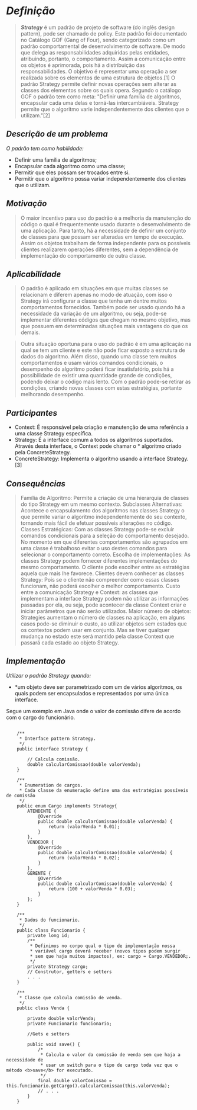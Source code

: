 # ***Definição***

> ***Strategy***  é um padrão de projeto de software (do inglês design pattern), pode ser chamado de policy. Este padrão foi documentado no Catálogo GOF (Gang of Four), sendo categorizado como um padrão comportamental de desenvolvimento de software. De modo que delega as responsabilidades adquiridas pelas entidades, atribuindo, portanto, o comportamento. Assim a comunicação entre os objetos é aprimorada, pois há a distribuição das responsabilidades. O objetivo é representar uma operação a ser realizada sobre os elementos de uma estrutura de objetos.[1] O padrão Strategy permite definir novas operações sem alterar as classes dos elementos sobre os quais opera. Segundo o catálogo GOF o padrão tem como meta: "Definir uma família de algoritmos, encapsular cada uma delas e torná-las intercambiáveis. Strategy permite que o algoritmo varie independentemente dos clientes que o utilizam."[2]

## ***Descrição de um problema***

*O padrão tem como habilidade:*

* Definir uma família de algoritmos;
* Encapsular cada algoritmo como uma classe;
* Permitir que eles possam ser trocados entre si.
* Permitir que o algoritmo possa variar independentemente dos clientes que o utilizam.

## ***Motivação***

> O maior incentivo para uso do padrão é a melhoria da manutenção do código o qual é frequentemente usado durante o desenvolvimento de uma aplicação. Para tanto, há a necessidade de definir um conjunto de classes para que possam ser alteradas em tempo de execução. Assim os objetos trabalham de forma independente para os possíveis clientes realizarem operações diferentes, sem a dependência de implementação do comportamento de outra classe.


## ***Aplicabilidade***

> O padrão é aplicado em situações em que muitas classes se relacionam e diferem apenas no modo de atuação, com isso o Strategy irá configurar a classe que tenha um dentre muitos comportamentos fornecidos. Também pode ser usado quando há a necessidade da variação de um algoritmo, ou seja, pode-se implementar diferentes códigos que chegam no mesmo objetivo, mas que possuem em determinadas situações mais vantagens do que os demais.

> Outra situação oportuna para o uso do padrão é em uma aplicação na qual se tem um cliente e este não pode ficar exposto a estrutura de dados do algoritmo. Além disso, quando uma classe tem muitos comportamentos e usam vários comandos condicionais, o desempenho do algoritmo poderá ficar insatisfatório, pois há a possibilidade de existir uma quantidade grande de condições, podendo deixar o código mais lento. Com o padrão pode-se retirar as condições, criando novas classes com estas estratégias, portanto melhorando desempenho. 



## ***Participantes***

* Context: É responsável pela criação e manutenção de uma referência a uma classe Strategy específica.
* Strategy: É a interface comum a todos os algoritmos suportados. Através desta interface, o Context pode chamar o * algoritmo criado pela ConcreteStrategy.
* ConcreteStrategy: Implementa o algoritmo usando a interface Strategy.[3] 


## ***Consequências***

> Família de Algoritmo: Permite a criação de uma hierarquia de classes do tipo Strategy em um mesmo contexto.
Subclasses Alternativas: Acontece o encapsulamento dos algoritmos nas classes Strategy o que permite variar o algoritmo independentemente do seu contexto, tornando mais fácil de efetuar possíveis alterações no código.
Classes Estratégicas: Com as classes Strategy pode-se excluir comandos condicionais para a seleção do comportamento desejado. No momento em que diferentes comportamentos são agrupados em uma classe é trabalhoso evitar o uso destes comandos para selecionar o comportamento correto.
Escolha de implementações: As classes Strategy podem fornecer diferentes implementações do mesmo comportamento.  O cliente pode escolher entre as estratégias aquela que mais lhe favorece.
Clientes devem conhecer as classes Strategy: Pois se o cliente não compreender como essas classes funcionam, não poderá escolher o melhor comportamento.
Custo entre a comunicação Strategy e Context: as classes que implementam a interface Strategy podem não utilizar as informações passadas por ela, ou seja, pode acontecer da classe Context criar e iniciar parâmetros que não serão utilizados.
Maior número de objetos: Strategies aumentam o número de classes na aplicação, em alguns casos pode-se diminuir o custo, ao utilizar objetos sem estados que os contextos podem usar em conjunto. Mas se tiver qualquer mudança no estado este será mantido pela classe Context que passará cada estado ao objeto Strategy.

## ***Implementação***

*Utilizar o padrão Strategy quando:*

* *um objeto deve ser parametrizado com um de vários algoritmos, os quais podem ser encapsulados e representados por uma única interface.

Segue um exemplo em Java onde o valor de comissão difere de acordo com o cargo do funcionário.


```java:

    /**
     * Interface pattern Strategy.
     */
    public interface Strategy {

        // Calcula comissão.
        double calcularComissao(double valorVenda);
    }

    /**
     * Enumeration de cargos.
     * Cada classe da enumeração define uma das estratégias possíveis de comissão
     */
    public enum Cargo implements Strategy{
        ATENDENTE {
            @Override
            public double calcularComissao(double valorVenda) {
                return (valorVenda * 0.01);
            }
        },
        VENDEDOR {
            @Override
            public double calcularComissao(double valorVenda) {
                return (valorVenda * 0.02);
            }
        },
        GERENTE {
            @Override
            public double calcularComissao(double valorVenda) {
                return (100 + valorVenda * 0.03);
            }
        };
    }

    /**
     * Dados do funcionario.
     */
    public class Funcionario {
        private long id;
        /**
         * Definimos no corpo qual o tipo de implementação nossa
         * variável cargo deverá receber (novos tipos podem surgir
         * sem que haja muitos impactos), ex: cargo = Cargo.VENDEDOR;.
         */
        private Strategy cargo;
        // Construtor, getters e setters
        . . .
    }

    /**
     * Classe que calcula comissão de venda.
     */
    public class Venda {

        private double valorVenda;
        private Funcionario funcionario;

        //Gets e setters

        public void save() {
            /*
             * Calcula o valor da comissão de venda sem que haja a necessidade de
             * usar um switch para o tipo de cargo toda vez que o método <b>save</b> for executado.
             */
            final double valorComissao = this.funcionario.getCargo().calcularComissao(this.valorVenda);
            // . . .
        }
    }
```